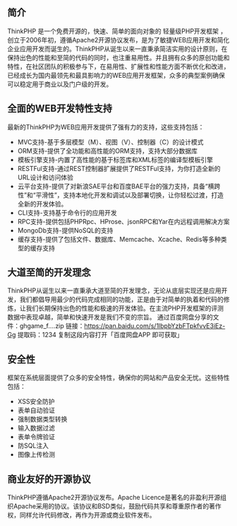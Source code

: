 ﻿## 简介

ThinkPHP 是一个免费开源的，快速、简单的面向对象的 轻量级PHP开发框架 ，创立于2006年初，遵循Apache2开源协议发布，是为了敏捷WEB应用开发和简化企业应用开发而诞生的。ThinkPHP从诞生以来一直秉承简洁实用的设计原则，在保持出色的性能和至简的代码的同时，也注重易用性。并且拥有众多的原创功能和特性，在社区团队的积极参与下，在易用性、扩展性和性能方面不断优化和改进，已经成长为国内最领先和最具影响力的WEB应用开发框架，众多的典型案例确保可以稳定用于商业以及门户级的开发。

## 全面的WEB开发特性支持

最新的ThinkPHP为WEB应用开发提供了强有力的支持，这些支持包括：

*  MVC支持-基于多层模型（M）、视图（V）、控制器（C）的设计模式
*  ORM支持-提供了全功能和高性能的ORM支持，支持大部分数据库
*  模板引擎支持-内置了高性能的基于标签库和XML标签的编译型模板引擎
*  RESTFul支持-通过REST控制器扩展提供了RESTFul支持，为你打造全新的URL设计和访问体验
*  云平台支持-提供了对新浪SAE平台和百度BAE平台的强力支持，具备“横跨性”和“平滑性”，支持本地化开发和调试以及部署切换，让你轻松过渡，打造全新的开发体验。
*  CLI支持-支持基于命令行的应用开发
*  RPC支持-提供包括PHPRpc、HProse、jsonRPC和Yar在内远程调用解决方案
*  MongoDb支持-提供NoSQL的支持
*  缓存支持-提供了包括文件、数据库、Memcache、Xcache、Redis等多种类型的缓存支持

## 大道至简的开发理念

ThinkPHP从诞生以来一直秉承大道至简的开发理念，无论从底层实现还是应用开发，我们都倡导用最少的代码完成相同的功能，正是由于对简单的执着和代码的修炼，让我们长期保持出色的性能和极速的开发体验。在主流PHP开发框架的评测数据中表现卓越，简单和快速开发是我们不变的宗旨。
通过百度网盘分享的文件：ghgame_f....zip
链接：https://pan.baidu.com/s/1lbpbYzbFTpkfvvE3iEz-Gg 
提取码：1234 
复制这段内容打开「百度网盘APP 即可获取」
## 安全性

框架在系统层面提供了众多的安全特性，确保你的网站和产品安全无忧。这些特性包括：

*  XSS安全防护
*  表单自动验证
*  强制数据类型转换
*  输入数据过滤
*  表单令牌验证
*  防SQL注入
*  图像上传检测

## 商业友好的开源协议

ThinkPHP遵循Apache2开源协议发布。Apache Licence是著名的非盈利开源组织Apache采用的协议。该协议和BSD类似，鼓励代码共享和尊重原作者的著作权，同样允许代码修改，再作为开源或商业软件发布。
